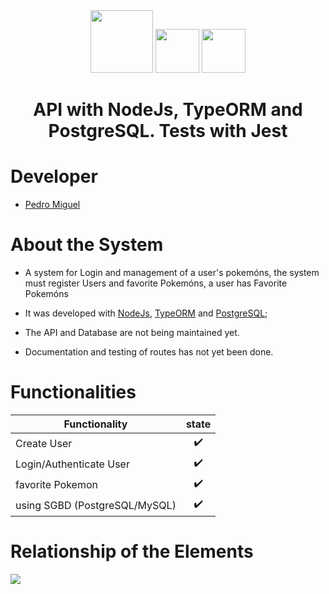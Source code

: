 <div align="center" display="flex">
  <img height="100px" src="https://cdn.jsdelivr.net/gh/devicons/devicon/icons/nodejs/nodejs-original-wordmark.svg" />
  <img height="70px" src='https://upload.wikimedia.org/wikipedia/commons/thumb/2/29/Postgresql_elephant.svg/1200px-Postgresql_elephant.svg.png'>
  <img height="70px" src='https://avatars.githubusercontent.com/u/53864671?v=4'>
  <h1 align="center">API with NodeJs, TypeORM and PostgreSQL. Tests with Jest</h1>
</div>

# Developer

<ul>
  <li><a href="https://github.com/PedroMiguel7">Pedro Miguel</a></li>
</ul>

# About the System

- A system for Login and management of a user's pokemóns, the system must register Users and favorite Pokemóns, a user has Favorite Pokemóns

- It was developed with [NodeJs](https://nodejs.org/en/), [TypeORM](https://typeorm.io/) and [PostgreSQL](https://www.postgresql.org);
- The API and Database are not being maintained yet.
- Documentation and testing of routes has not yet been done.

# Functionalities

| Functionality                         | state |
| -------------------------------------- | :----: |
| Create User                         |   ✔️   |
| Login/Authenticate User               |   ✔️   |
| favorite Pokemon                        |   ✔️   |
| using SGBD (PostgreSQL/MySQL) |   ✔️   |

# Relationship of the Elements

<img src="/src/img/BD.png" />
